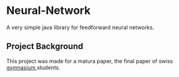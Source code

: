 # Neural-Network
A very simple java library for feedforward neural networks.
## Project Background
This project was made for a matura paper, the final paper of swiss <a href="https://de.wikipedia.org/wiki/Kantonsschule"> gymnasium </a> students.
